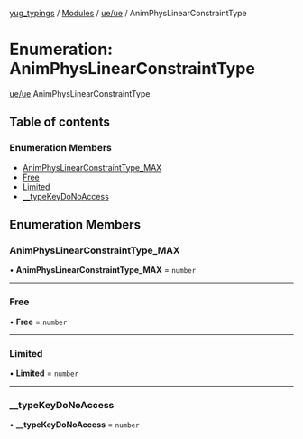 [yug_typings](../README.md) / [Modules](../modules.md) / [ue/ue](../modules/ue_ue.md) / AnimPhysLinearConstraintType

# Enumeration: AnimPhysLinearConstraintType

[ue/ue](../modules/ue_ue.md).AnimPhysLinearConstraintType

## Table of contents

### Enumeration Members

- [AnimPhysLinearConstraintType\_MAX](ue_ue.AnimPhysLinearConstraintType.md#animphyslinearconstrainttype_max)
- [Free](ue_ue.AnimPhysLinearConstraintType.md#free)
- [Limited](ue_ue.AnimPhysLinearConstraintType.md#limited)
- [\_\_typeKeyDoNoAccess](ue_ue.AnimPhysLinearConstraintType.md#__typekeydonoaccess)

## Enumeration Members

### AnimPhysLinearConstraintType\_MAX

• **AnimPhysLinearConstraintType\_MAX** = `number`

___

### Free

• **Free** = `number`

___

### Limited

• **Limited** = `number`

___

### \_\_typeKeyDoNoAccess

• **\_\_typeKeyDoNoAccess** = `number`
